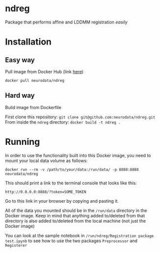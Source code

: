 # ndreg
Package that performs affine and LDDMM registration *easily* <br/>

# Installation

## Easy way

Pull image from Docker Hub (link [here](https://hub.docker.com/r/neurodata/ndreg)) <br/>

`docker pull neurodata/ndreg` <br/>

## Hard way

Build image from Dockerfile <br/>

First clone this repository: `git clone git@github.com:neurodata/ndreg.git` <br/>
From inside the `ndreg` directory: `docker build -t ndreg .` <br/>

# Running

In order to use the functionality built into this Docker image, you need to mount your local data volume as follows:

`docker run --rm -v /path/to/your/data:/run/data/ -p 8888:8888 neurodata/ndreg` <br/>

This should print a link to the terminal console that looks like this: <br/>

`http://0.0.0.0:8888/?token=SOME_TOKEN` <br/>

Go to this link in your browser by copying and pasting it. <br/>

All of the data you mounted should be in the `/run/data` directory in the Docker image. Keep in mind that anything added to/deleted from that directory is also added to/deleted from the local machine (not just the Docker image) <br/>

You can look at the sample notebook in `/run/ndreg/Registration package test.ipynb` to see how to use the two packages `Preprocessor` and `Registerer`




